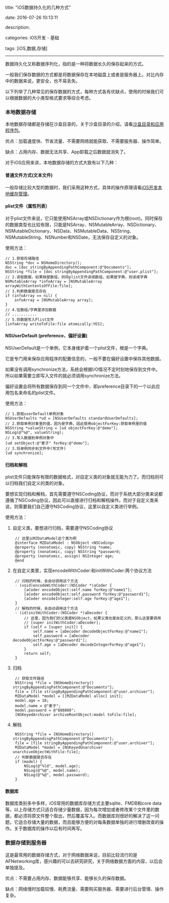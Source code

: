 title: "iOS数据持久化的几种方式"

date: 2016-07-26 10:13:11

description:

categories: iOS开发 - 基础

tags: [iOS,数据,存储]

---

数据持久化又称数据序列化，指的是一种将数据长久的保存起来的方式。

一般我们保存数据的方式都是将数据保存在本地磁盘上或者是服务器上。对比内存中的数据来说，更安全，也不易丢失。

以下列举了几种常见的保存数据的方式，每种方式各有优缺点，使用的时候我们可以根据数据的大小类型格式要求等综合考虑。

<!--more-->

### 本地数据存储

本地数据存储都是存储在沙盒目录的，关于沙盒目录的介绍，请看[沙盒目录和应用程序包](http://www.hackmz.com/2016/07/25/沙盒目录和应用程序包/)。

优点：加载速度快、节省流量、不需要网络就能获取、不需要服务器、操作简单。

缺点：占用内存、数据无法共享、App卸载之后数据就消失了。

对于iOS应用来讲，本地数据存储的方式大致有以下几种：

#### 普通文件方式(文本文件)

一般存储比较大型的数据时，我们采用这种方式，具体的操作原理请看[iOS开发本地缓存管理](http://www.hackmz.com/2016/07/22/iOS开发本地缓存管理/)。

#### plist文件（属性列表）

对于plist文件来说，它只能使用NSArray或NSDictionary作为根(root)。同时保存的数据类型也比较有限，只能是NSArray、NSMutableArray、NSDictionary、NSMutableDictionary、NSData、NSMutableData、NSString、NSMutableString、NSNumber和NSDate，无法保存自定义的对象。
	
使用方法：

	// 1.获取存储路径
	NSString *doc = NSHomeDirectory();
	doc = [doc stringByAppendingPathComponent:@"Documents"];
	NSString *file = [doc stringByAppendingPathComponent:@"user.plist"];
	// 2.读取数据，如果根是数组，则将plist文件读成数组，如果是字典，则读成字典
	NSMutableArray *infoArray = [NSMutableArray arrayWithContentsOfFile:file];
	// 3.判断数据是否存在	
	if (infoArray == nil) {
		infoArray = [NSMutableArray array];
	}
	// 4.往数组/字典里添加数据
	// ...........
	// 5.将数据写入Plist文件
	[infoArray writeToFile:file atomically:YES];

#### NSUserDefault (preference、偏好设置)

NSUserDefault是一个单例，它本身维护着一个plist文件，根是一个字典。

它是专门用来保存应用程序的配置信息的，一般不要在偏好设置中保存其他数据。

如果没有调用synchronize方法，系统会根据I/O情况不定时刻地保存到文件中。所以如果需要立即写入文件的就必须调用synchronize方法。

偏好设置会将所有数据保存到同一个文件中，即preference目录下的一个以此应用包名来命名的plist文件。

使用方法：

	// 1.获取userDefault单例对象
	NSUserDefaults *ud = [NSUserDefaults standardUserDefaults];
	// 2.获取单例对象里的值，因为是字典，因此使用objectForKey:获取单例里的值
	NSString *valueString = [ud objectForKey:@"demo"];
	NSLog(@"%@", valueString);
	// 3.写入数据到单例对象中
	[ud setObject:@"麦子" forKey:@"demo"];
	// 3.将单例同步到文件中(写文件)
	[ud synchronize];

#### 归档和解档

plist文件只能保存有限的数据格式，对自定义类的对象就无能为力了。而归档则可以归档我们自定义的类的对象。

要想实现归档和解档，首先需要遵守NSCoding协议，而对于系统大部分类来说都遵循了NSCoding协议，因此可以直接进行归档和解档操作。而对于自定义类来说，则需要我们自己遵守NSCoding协议，这里以自定义类进行举例。

使用方法：

1. 自定义类，要想进行归档，需要遵守NSCoding协议

		// 这里以MZDataModel这个类为例
		@interface MZDataModel : NSObject <NSCoding>
		@property (nonatomic, copy) NSString *name;
		@property (nonatomic, copy) NSString *password;
		@property (nonatomic, assign) NSInteger age;
		@end
	
2. 在自定义类里，实现encodeWithCoder:和initWithCoder:两个协议方法

		// 归档的时候，会自动调用这个方法
		- (void)encodeWithCoder:(NSCoder *)aCoder {
		    [aCoder encodeObject:self.name forKey:@"name1"];
		    [aCoder encodeObject:self.password forKey:@"password1"];
		    [aCoder encodeInteger:self.age forKey:@"age1"];
		}
		// 解档的时候，会自动调用这个方法
		- (id)initWithCoder:(NSCoder *)aDecoder {
		    // 这里，因为我们的父类是NSObject，如果父类也是自定义的，那么这里要调用
		    // [super initWithCoder:aDecoder];
		    if (self = [super init]) {
		        self.name = [aDecoder decodeObjectForKey:@"name1"];
		        self.password = [aDecoder decodeObjectForKey:@"password1"];
		        self.age = [aDecoder decodeIntegerForKey:@"age1"];
		    }
		    return self;
		}
	
3. 归档
		
		// 获取文件路径
		NSString *file = [NSHomeDirectory() stringByAppendingPathComponent:@"Documents"];
		file = [file stringByAppendingPathComponent:@"user.archiver"];
		MZDataModel *model = [[MZDataModel alloc] init];
		model.age = 18;
		model.name = @"麦子";
		model.password = @"888888";
		[NSKeyedArchiver archiveRootObject:model toFile:file];
      
4. 解档

		NSString *file = [NSHomeDirectory() stringByAppendingPathComponent:@"Documents"];
		file = [file stringByAppendingPathComponent:@"user.archiver"];
		MZDataModel *model = [NSKeyedUnarchiver unarchiveObjectWithFile:file];
		// 判断数据是否存在
		if (model) {
		    NSLog(@"%ld", model.age);
		    NSLog(@"%@", model.name);
		    NSLog(@"%@", model.password);
		}

#### 数据库

数据库类别多中多样，iOS常用的数据库存储方式主要sqlite、FMDB和core data等。以上存储方式只适合存储少量数据，因为每次增加或者修改某个文件里的数据，都必须将原文件整个取出，然后覆盖写入。而数据库则很好的解决了这一问题，它适合存储大量的数据，而且能够方便的对每条数据单独的进行增删改查的操作。关于数据库的操作以后有时间再写。

### 数据存储到服务器

这是最常用的数据存储方式，对于网络数据来说，目前比较流行的是AFNetworking库，感兴趣的可以去研究研究，关于网络数据方面的内容，以后会单独提及。

优点：不需要占用内存、数据能够共享、能够长久的保存数据。

缺点：网络慢时加载较慢、耗费流量、需要购买服务器、需要进行后台管理、操作复杂。
